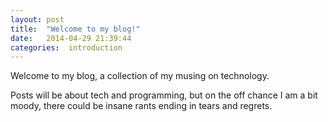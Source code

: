 ```yaml
---
layout: post
title:  "Welcome to my blog!"
date:   2014-04-29 21:39:44
categories:  introduction
---
```


Welcome to my blog, a collection of my musing on technology.

Posts will be about tech and programming, but on the off chance I am a bit moody, there could be insane rants ending in tears and regrets.

